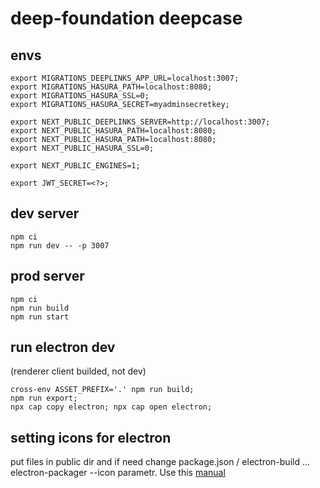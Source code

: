# deep-foundation deepcase

## envs

```
export MIGRATIONS_DEEPLINKS_APP_URL=localhost:3007;
export MIGRATIONS_HASURA_PATH=localhost:8080;
export MIGRATIONS_HASURA_SSL=0;
export MIGRATIONS_HASURA_SECRET=myadminsecretkey;

export NEXT_PUBLIC_DEEPLINKS_SERVER=http://localhost:3007;
export NEXT_PUBLIC_HASURA_PATH=localhost:8080;
export NEXT_PUBLIC_HASURA_PATH=localhost:8080;
export NEXT_PUBLIC_HASURA_SSL=0;

export NEXT_PUBLIC_ENGINES=1;

export JWT_SECRET=<?>;
```

## dev server

```
npm ci
npm run dev -- -p 3007
```

## prod server

```
npm ci
npm run build
npm run start
```

## run electron dev
(renderer client builded, not dev)

```
cross-env ASSET_PREFIX='.' npm run build;
npm run export;
npx cap copy electron; npx cap open electron;
```

## setting icons for electron

put files in public dir and if need change package.json / electron-build ... electron-packager --icon parametr. Use this [manual](https://electron.github.io/electron-packager/main/interfaces/electronpackager.options.html#icon)